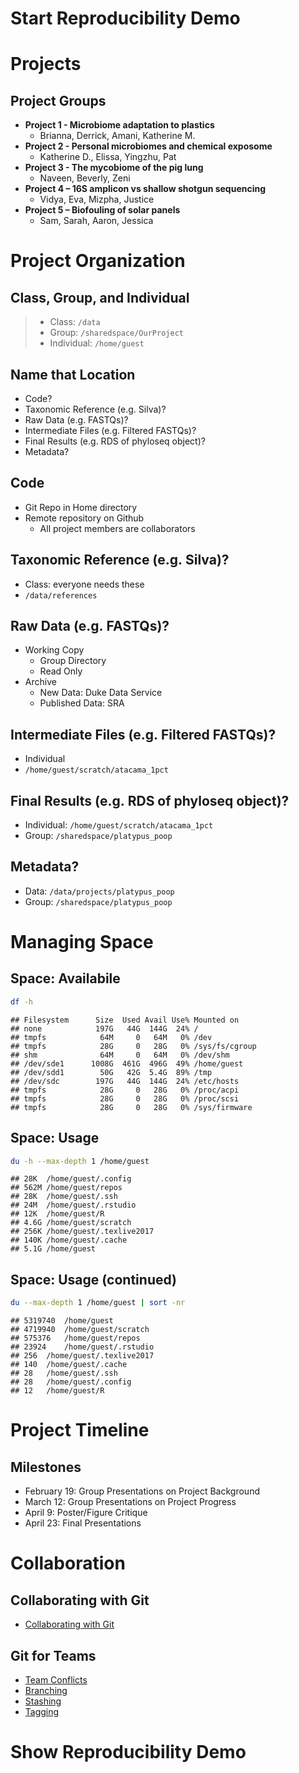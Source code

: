 Start Reproducibility Demo
==========================

Projects
========

Project Groups
--------------

-   **Project 1 - Microbiome adaptation to plastics**
    -   Brianna, Derrick, Amani, Katherine M.
-   **Project 2 - Personal microbiomes and chemical exposome**
    -   Katherine D., Elissa, Yingzhu, Pat
-   **Project 3 - The mycobiome of the pig lung**
    -   Naveen, Beverly, Zeni
-   **Project 4 – 16S amplicon vs shallow shotgun sequencing**
    -   Vidya, Eva, Mizpha, Justice
-   **Project 5 – Biofouling of solar panels**
    -   Sam, Sarah, Aaron, Jessica

Project Organization
====================

Class, Group, and Individual
----------------------------

> -   Class: `/data`
> -   Group: `/sharedspace/OurProject`
> -   Individual: `/home/guest`

Name that Location
------------------

-   Code?
-   Taxonomic Reference (e.g. Silva)?
-   Raw Data (e.g. FASTQs)?
-   Intermediate Files (e.g. Filtered FASTQs)?
-   Final Results (e.g. RDS of phyloseq object)?
-   Metadata?

Code
----

-   Git Repo in Home directory
-   Remote repository on Github
    -   All project members are collaborators

Taxonomic Reference (e.g. Silva)?
---------------------------------

-   Class: everyone needs these
-   `/data/references`

Raw Data (e.g. FASTQs)?
-----------------------

-   Working Copy
    -   Group Directory
    -   Read Only
-   Archive
    -   New Data: Duke Data Service
    -   Published Data: SRA

Intermediate Files (e.g. Filtered FASTQs)?
------------------------------------------

-   Individual
-   `/home/guest/scratch/atacama_1pct`

Final Results (e.g. RDS of phyloseq object)?
--------------------------------------------

-   Individual: `/home/guest/scratch/atacama_1pct`
-   Group: `/sharedspace/platypus_poop`

Metadata?
---------

-   Data: `/data/projects/platypus_poop`
-   Group: `/sharedspace/platypus_poop`

Managing Space
==============

Space: Availabile
-----------------

``` bash
df -h
```

    ## Filesystem      Size  Used Avail Use% Mounted on
    ## none            197G   44G  144G  24% /
    ## tmpfs            64M     0   64M   0% /dev
    ## tmpfs            28G     0   28G   0% /sys/fs/cgroup
    ## shm              64M     0   64M   0% /dev/shm
    ## /dev/sde1      1008G  461G  496G  49% /home/guest
    ## /dev/sdd1        50G   42G  5.4G  89% /tmp
    ## /dev/sdc        197G   44G  144G  24% /etc/hosts
    ## tmpfs            28G     0   28G   0% /proc/acpi
    ## tmpfs            28G     0   28G   0% /proc/scsi
    ## tmpfs            28G     0   28G   0% /sys/firmware

Space: Usage
------------

``` bash
du -h --max-depth 1 /home/guest
```

    ## 28K  /home/guest/.config
    ## 562M /home/guest/repos
    ## 28K  /home/guest/.ssh
    ## 24M  /home/guest/.rstudio
    ## 12K  /home/guest/R
    ## 4.6G /home/guest/scratch
    ## 256K /home/guest/.texlive2017
    ## 140K /home/guest/.cache
    ## 5.1G /home/guest

Space: Usage (continued)
------------------------

``` bash
du --max-depth 1 /home/guest | sort -nr
```

    ## 5319740  /home/guest
    ## 4719940  /home/guest/scratch
    ## 575376   /home/guest/repos
    ## 23924    /home/guest/.rstudio
    ## 256  /home/guest/.texlive2017
    ## 140  /home/guest/.cache
    ## 28   /home/guest/.ssh
    ## 28   /home/guest/.config
    ## 12   /home/guest/R

Project Timeline
================

Milestones
----------

-   February 19: Group Presentations on Project Background
-   March 12: Group Presentations on Project Progress
-   April 9: Poster/Figure Critique
-   April 23: Final Presentations

Collaboration
=============

Collaborating with Git
----------------------

-   [Collaborating with
    Git](https://github.com/ibiem-2020/ibiem_2020_material/blob/master/content/lessons/bootcamp/040_git_overview.md#collaborating)

Git for Teams
-------------

-   [Team
    Conflicts](https://github.com/ibiem-2020/ibiem_2020_material/blob/master/content/lessons/bootcamp/040_git_overview.md#team-conflicts)
-   [Branching](https://git-scm.com/book/en/v2/Git-Branching-Basic-Branching-and-Merging)
-   [Stashing](https://git-scm.com/book/en/v2/Git-Tools-Stashing-and-Cleaning)
-   [Tagging](https://git-scm.com/book/en/v2/Git-Basics-Tagging)

Show Reproducibility Demo
=========================
